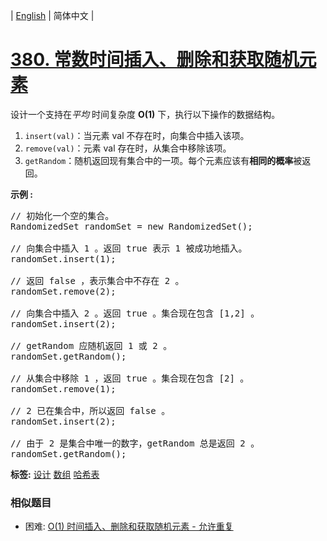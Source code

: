 | [English](README_EN.md) | 简体中文 |

# [380. 常数时间插入、删除和获取随机元素](https://leetcode-cn.com/problems/insert-delete-getrandom-o1)
<p>设计一个支持在<em>平均&nbsp;</em>时间复杂度 <strong>O(1)</strong>&nbsp;下，执行以下操作的数据结构。</p>

<ol>
	<li><code>insert(val)</code>：当元素 val 不存在时，向集合中插入该项。</li>
	<li><code>remove(val)</code>：元素 val 存在时，从集合中移除该项。</li>
	<li><code>getRandom</code>：随机返回现有集合中的一项。每个元素应该有<strong>相同的概率</strong>被返回。</li>
</ol>

<p><strong>示例 :</strong></p>

<pre>
// 初始化一个空的集合。
RandomizedSet randomSet = new RandomizedSet();

// 向集合中插入 1 。返回 true 表示 1 被成功地插入。
randomSet.insert(1);

// 返回 false ，表示集合中不存在 2 。
randomSet.remove(2);

// 向集合中插入 2 。返回 true 。集合现在包含 [1,2] 。
randomSet.insert(2);

// getRandom 应随机返回 1 或 2 。
randomSet.getRandom();

// 从集合中移除 1 ，返回 true 。集合现在包含 [2] 。
randomSet.remove(1);

// 2 已在集合中，所以返回 false 。
randomSet.insert(2);

// 由于 2 是集合中唯一的数字，getRandom 总是返回 2 。
randomSet.getRandom();
</pre>

**标签:**  [设计](https://leetcode-cn.com/tag/design) [数组](https://leetcode-cn.com/tag/array) [哈希表](https://leetcode-cn.com/tag/hash-table) 
 ### 相似题目
- 困难:	[O(1) 时间插入、删除和获取随机元素 - 允许重复](https://leetcode-cn.com/problems/insert-delete-getrandom-o1-duplicates-allowed) 

